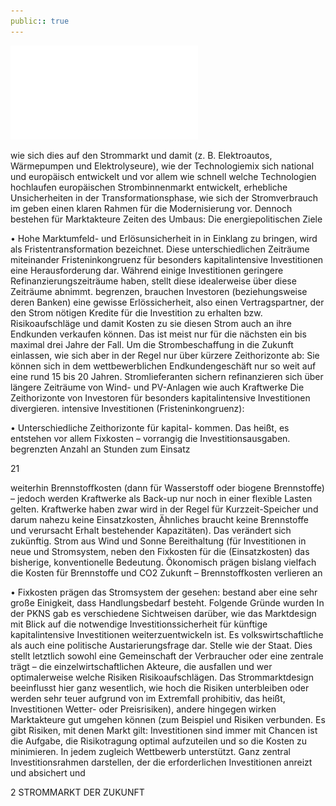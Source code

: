 ```yaml
---
public:: true
---
```

![./pages/page23.pdf](../assets/./pages/page23.pdf)




wie sich dies auf den Strommarkt und damit
(z. B. Elektroautos, Wärmepumpen und Elektrolyseure), wie der Technologiemix sich national und europäisch entwickelt und vor allem
wie schnell welche Technologien hochlaufen
europäischen Strombinnenmarkt entwickelt,
erhebliche Unsicherheiten in der Transformationsphase, wie sich der Stromverbrauch im
geben einen klaren Rahmen für die Modernisierung vor. Dennoch bestehen für Markt­akteure
Zeiten des Umbaus: Die energiepolitischen Ziele

• Hohe Marktumfeld- und Erlösunsicherheit in
in Einklang zu bringen, wird als Fristentransformation bezeichnet.
Diese unterschiedlichen Zeiträume miteinander
Fristen­inkongruenz für besonders kapitalintensive Investitionen eine Herausforderung dar.
Während einige Investitionen geringere Refinanzierungszeiträume haben, stellt diese
idealerweise über diese Zeiträume abnimmt.
begrenzen, brauchen Investoren (beziehungsweise deren Banken) eine gewisse Erlössicherheit, also einen Vertragspartner, der den Strom
nötigen Kredite für die Investition zu erhalten bzw. Risikoaufschläge und damit Kosten zu
sie diesen Strom auch an ihre Endkunden verkaufen können. Das ist meist nur für die nächsten ein bis maximal drei Jahre der Fall. Um die
Strombeschaffung in die Zukunft einlassen, wie
sich aber in der Regel nur über kürzere Zeithorizonte ab: Sie können sich in dem wettbewerblichen Endkundengeschäft nur so weit auf eine
rund 15 bis 20 Jahren. Stromlieferanten sichern
refinanzieren sich über längere Zeiträume von
Wind- und PV-Anlagen wie auch Kraftwerke
Die Zeithorizonte von Investoren für besonders kapitalintensive Investitionen divergieren.
intensive Investitionen (Fristeninkongruenz):

• Unterschiedliche Zeithorizonte für kapital-
kommen. Das heißt, es entstehen vor allem Fixkosten – vorrangig die Investitionsausgaben.
begrenzten Anzahl an Stunden zum Einsatz

21

weiterhin Brennstoffkosten (dann für Wasserstoff oder biogene Brennstoffe) – jedoch werden Kraftwerke als Back-up nur noch in einer
flexible Lasten gelten. Kraftwerke haben zwar
wird in der Regel für Kurzzeit-Speicher und
darum nahezu keine Einsatzkosten, Ähnliches
braucht keine Brennstoffe und verursacht
Erhalt bestehender Kapazitäten). Das verändert sich zukünftig. Strom aus Wind und Sonne
Bereithaltung (für Investitionen in neue und
Stromsystem, neben den Fixkosten für die
(Einsatzkosten) das bisherige, konventionelle
Bedeutung. Ökonomisch prägen bislang vielfach die Kosten für Brennstoffe und CO2
Zukunft – Brennstoffkosten verlieren an

• Fixkosten prägen das Stromsystem der
gesehen:
bestand aber eine sehr große Einigkeit, dass Handlungsbedarf besteht. Folgende Gründe wurden
In der PKNS gab es verschiedene Sichtweisen darüber, wie das Marktdesign mit Blick auf die notwendige Investitionssicherheit für künftige kapitalintensive Investitionen weiterzuentwickeln ist. Es
volkswirtschaftliche als auch eine politische Austarierungsfrage dar.
Stelle wie der Staat. Dies stellt letztlich sowohl eine
Gemeinschaft der Verbraucher oder eine zentrale
trägt – die einzelwirtschaftlichen Akteure, die
ausfallen und wer optimalerweise welche Risiken
Risikoaufschlägen. Das Strommarktdesign beeinflusst hier ganz wesentlich, wie hoch die Risiken
unterbleiben oder werden sehr teuer aufgrund von
im Extremfall prohibitiv, das heißt, Investitionen
Wetter- oder Preisrisiken), andere hingegen wirken
Marktakteure gut umgehen können (zum Beispiel
und Risiken verbunden. Es gibt Risiken, mit denen
Markt gilt: Investitionen sind immer mit Chancen
ist die Aufgabe, die Risikotragung optimal aufzuteilen und so die Kosten zu minimieren. In jedem
zugleich Wettbewerb unterstützt. Ganz zentral
Investitionsrahmen darstellen, der die erforderlichen Investitionen anreizt und absichert und

2 STROMMARKT DER ZUKUNFT
